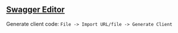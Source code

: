 ## [Swagger Editor](https://editor.swagger.io/)

Generate client code: `File -> Import URL/file -> Generate Client`
